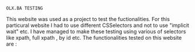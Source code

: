                                                                           OLX.BA TESTING

This website was used as a project to test the fuctionalities. For this particural website I had to use different CSSelectors and not to use "implicit wait" etc. I have managed to make these testing using various of selectors like xpath, full xpath , by id etc.
The functionalities tested on this website are : 

